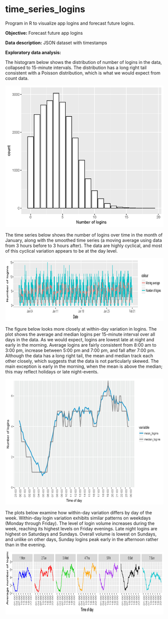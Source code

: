 # time_series_logins

Program in R to visualize app logins and forecast future logins.  

**Objective:** Forecast future app logins

**Data description:** JSON dataset with timestamps  

**Exploratory data analysis:** 

The histogram below shows the distribution of number of logins in the data, collapsed to 15-minute intervals. The distribution has a long right tail consistent with a Poisson distribution, which is what we would expect from count data. 

<img src="https://github.com/AidanMK/time_series_logins/blob/master/plots/frequencyplot.png" width="600" height="450">

The time series below shows the number of logins over time in the month of January, along with the smoothed time series (a moving average using data from 3 hours before to 3 hours after). The data are highly cyclical, and most of this cyclical variation appears to be at the day level.

<img src="https://github.com/AidanMK/time_series_logins/blob/master/plots/onemonthtimeplot.png" width="900" height="200">

The figure below looks more closely at within-day variation in logins. The plot shows the average and median logins per 15-minute interval over all days in the data. As we would expect, logins are lowest late at night and early in the morning. Average logins are fairly consistent from 8:00 am to 3:00 pm, increase between 5:00 pm and 7:00 pm, and fall after 7:00 pm. Although the data has a long right tail, the mean and median track each other closely, which suggests that the data is not particularly skewed. The main exception is early in the morning, when the mean is above the median; this may reflect holidays or late night-events. 

<img src="https://github.com/AidanMK/time_series_logins/blob/master/plots/withindayplot.png" width="600" height="400">

The plots below examine how within-day variation differs by day of the week. Within-day login variation exhibits similar patterns on weekdays (Monday through Friday). The level of login volume increases during the week, reaching its highest levels on Friday evenings. Late night logins are highest on Saturdays and Sundays. Overall volume is lowest on Sundays, and unlike on other days, Sunday logins peak early in the afternoon rather than in the evening. 

<img src="https://github.com/AidanMK/time_series_logins/blob/master/plots/dayofweekplot.png" width="950" height="200">


